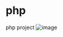 # php
php project
![image](https://github.com/user-attachments/assets/1621c2db-6234-4e07-bafc-c8fb03d78bed)

